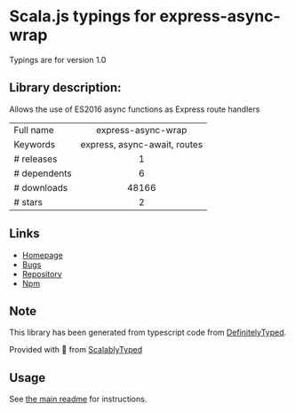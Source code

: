 
# Scala.js typings for express-async-wrap

Typings are for version 1.0

## Library description:
Allows the use of ES2016 async functions as Express route handlers

|                    |                 |
| ------------------ | :-------------: |
| Full name          | express-async-wrap |
| Keywords           | express, async-await, routes |
| # releases         | 1 |
| # dependents       | 6 |
| # downloads        | 48166 |
| # stars            | 2 |

## Links
- [Homepage](https://github.com/Greenfields/express-async-wrap#readme)
- [Bugs](https://github.com/Greenfields/express-async-wrap/issues)
- [Repository](https://github.com/Greenfields/express-async-wrap)
- [Npm](https://www.npmjs.com/package/express-async-wrap)
    


## Note
This library has been generated from typescript code from [DefinitelyTyped](https://definitelytyped.org).

Provided with :purple_heart: from [ScalablyTyped](https://github.com/oyvindberg/ScalablyTyped)

## Usage
See [the main readme](../../readme.md) for instructions.


